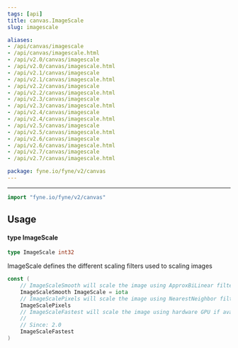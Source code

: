 ```yaml
---
tags: [api]
title: canvas.ImageScale
slug: imagescale

aliases:
- /api/canvas/imagescale
- /api/canvas/imagescale.html
- /api/v2.0/canvas/imagescale
- /api/v2.0/canvas/imagescale.html
- /api/v2.1/canvas/imagescale
- /api/v2.1/canvas/imagescale.html
- /api/v2.2/canvas/imagescale
- /api/v2.2/canvas/imagescale.html
- /api/v2.3/canvas/imagescale
- /api/v2.3/canvas/imagescale.html
- /api/v2.4/canvas/imagescale
- /api/v2.4/canvas/imagescale.html
- /api/v2.5/canvas/imagescale
- /api/v2.5/canvas/imagescale.html
- /api/v2.6/canvas/imagescale
- /api/v2.6/canvas/imagescale.html
- /api/v2.7/canvas/imagescale
- /api/v2.7/canvas/imagescale.html

package: fyne.io/fyne/v2/canvas
---
```



---
```go
import "fyne.io/fyne/v2/canvas"
```

## Usage

#### type ImageScale

```go
type ImageScale int32
```

ImageScale defines the different scaling filters used to scaling images

```go
const (
	// ImageScaleSmooth will scale the image using ApproxBiLinear filter (or GL equivalent)
	ImageScaleSmooth ImageScale = iota
	// ImageScalePixels will scale the image using NearestNeighbor filter (or GL equivalent)
	ImageScalePixels
	// ImageScaleFastest will scale the image using hardware GPU if available
	//
	// Since: 2.0
	ImageScaleFastest
)
```
